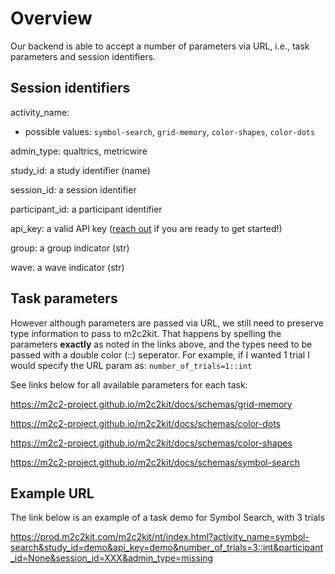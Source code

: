 # Overview
Our backend is able to accept a number of parameters via URL, i.e., task parameters and session identifiers.

## Session identifiers
activity_name: 

  - possible values: `symbol-search`, `grid-memory`, `color-shapes`, `color-dots`

admin_type: qualtrics, metricwire

study_id: a study identifier (name)

session_id: a session identifier

participant_id: a participant identifier

api_key: a valid API key ([reach out](mailto:m2c2@psu.edu) if you are ready to get started!)

group: a group indicator (str)

wave: a wave indicator (str)

## Task parameters

However although parameters are passed via URL, we still need to preserve type information to pass to m2c2kit. That happens by spelling the parameters **exactly** as noted in the links above, and the types need to be passed with a double color (::) seperator. For example, if I wanted 1 trial I would specify the URL param as: `number_of_trials=1::int`

See links below for all available parameters for each task: 

https://m2c2-project.github.io/m2c2kit/docs/schemas/grid-memory

https://m2c2-project.github.io/m2c2kit/docs/schemas/color-dots

https://m2c2-project.github.io/m2c2kit/docs/schemas/color-shapes

https://m2c2-project.github.io/m2c2kit/docs/schemas/symbol-search

## Example URL

The link below is an example of a task demo for Symbol Search, with 3 trials

https://prod.m2c2kit.com/m2c2kit/nt/index.html?activity_name=symbol-search&study_id=demo&api_key=demo&number_of_trials=3::int&participant_id=None&session_id=XXX&admin_type=missing
